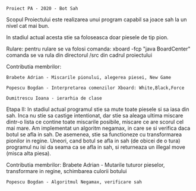                         
    Proiect PA - 2020 - Bot Sah

Scopul Proiectului este realizarea unui program capabil sa joace sah la un nivel
cat mai bun.

In stadiul actual acesta stie sa foloseasca doar piesele de tip pion.

            
Rulare:
    pentru rulare se va folosi comanda: xboard -fcp "java BoardCenter"
    comanda se va rula din directorul /src din cadrul proiectului
                    
Contributia membrilor:
                    
    Brabete Adrian - Miscarile pionului, alegerea piesei, New Game
                  
    Popescu Bogdan - Interpretarea comenzilor Xboard: White,Black,Force
                  
    Dumitrescu Ioana - ierarhia de clase 
    
Etapa II:
    In stadiul actual programul stie sa mute toate piesele si sa iasa din sah.
Inca nu stie sa castige intentionat, dar stie sa aleaga ultima miscare dintr-o 
lista ce contine toate miscarile posibile, miscare ce are scorul cel mai mare.
Am implementat un algoritm negamax, in care se si verifica daca botul se afla
in sah. De asemenea, stie sa functioneze cu transformarea pionilor in regine.
    Uneori, cand botul se afla in sah (de obicei de o tura) programul nu isi
da seama ca se afla in sah, si returneaza un illegal move (misca alta piesa).

Contributia membrilor:
    Brabete Adrian - Mutarile tuturor pieselor, transformare in regine, schimbarea
culorii botului
                  
    Popescu Bogdan - Algoritmul Negamax, verificare sah